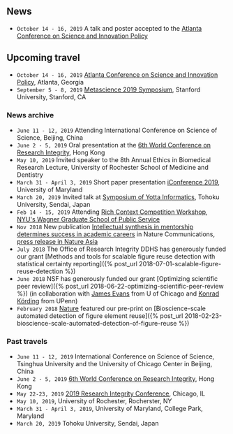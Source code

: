 ## News
- <i class="fas fa-newspaper"></i> `October 14 - 16, 2019` A talk and poster accepted to the [Atlanta Conference on Science and Innovation Policy](http://www.atlconf.org/)

## Upcoming travel

- `October 14 - 16, 2019` [Atlanta Conference on Science and Innovation Policy](http://www.atlconf.org/), Atlanta, Georgia
- `September 5 - 8, 2019` [Metascience 2019 Symposium](https://www.metascience2019.org/), Stanford University, Stanford, CA

### News archive

- `June 11 - 12, 2019` Attending International Conference on Science of Science, Beijing, China
- `June 2 - 5, 2019`
  Oral presentation at the [6th World Conference on Research Integrity](http://wcri2019.org/), Hong Kong
- `May 10, 2019`
  Invited speaker to the 8th Annual Ethics in Biomedical Research Lecture, University of Rochester School of Medicine and Dentistry
- `March 31 - April 3, 2019`
  Short paper presentation [iConference 2019](https://www.conftool.com/iConference2019/index.php?page=browseSessions&form_session=363&presentations=show), University of Maryland
- `March 20, 2019` Invited talk at [Symposium of Yotta Informatics](http://www.aiyotta.tohoku.ac.jp/sympo2019/index.html), Tohoku University, Sendai, Japan
- `Feb 14 - 15, 2019` Attending [Rich Context Competition Workshop](https://coleridgeinitiative.org/richcontextcompetition), [NYU's Wagner Graduate School of Public Service](https://wagner.nyu.edu/) 
- `Nov 2018` New publication [Intellectual synthesis in mentorship determines success in academic careers](https://www.nature.com/articles/s41467-018-07034-y) in Nature Communications, [press release in Nature Asia](https://www.natureasia.com/en/research/highlight/12793)
- `July 2018` The Office of Research Integrity DDHS has generously funded our grant  [Methods and tools for scalable figure reuse
 detection with statistical certainty reporting]({% 
 post_url 2018-07-01-scalable-figure-reuse-detection %})
- `June 2018` NSF has generously funded our grant  [Optimizing scientific peer review]({% post_url 2018-06-22-optimizing-scientific-peer-review %}) (in collaboration with [James Evans](https://www.knowledgelab.org/people/detail/james_a_evans/) from U of Chicago and [Konrad Körding](http://kordinglab.com/people/konrad_kording/index.html) from UPenn)
- `February 2018` [Nature](https://www.nature.com/articles/d41586-018-02421-3) featured our pre-print on [Bioscience-scale automated detection of figure element reuse]({% post_url 2018-02-23-bioscience-scale-automated-detection-of-figure-reuse %}) 

### Past travels

- `June 11 - 12, 2019` International Conference on Science of Science, Tsinghua University and the University of Chicago Center in Beijing, China
- `June 2 - 5, 2019` [6th World Conference on Research Integrity](http://wcri2019.org/), Hong Kong
- `May 22-23, 2019` [2019 Research Integrity Conference](https://www.researchintegrity.northwestern.edu/2019conference/), Chicago, IL
- `May 10, 2019`, University of Rochester, Rocherster, NY
- `March 31 - April 3, 2019`, University of Maryland, College Park, Maryland
- `March 20, 2019` Tohoku University, Sendai, Japan